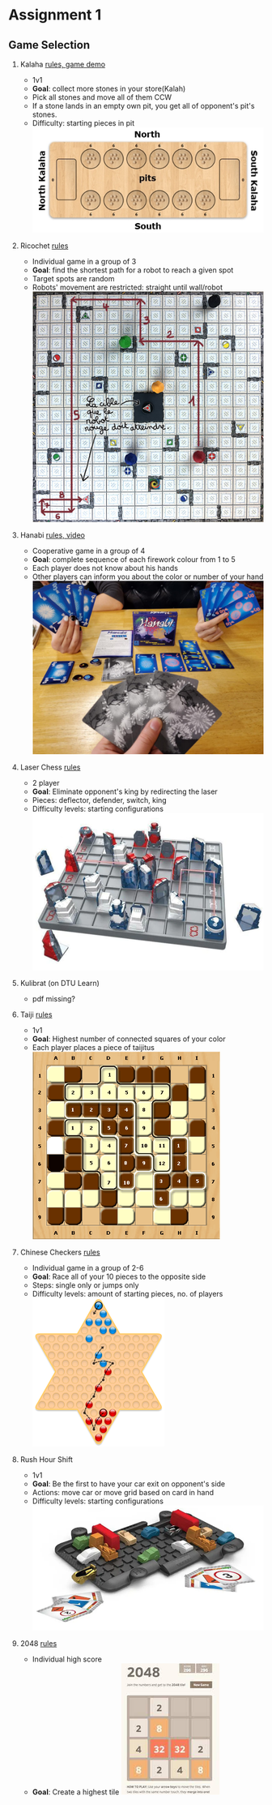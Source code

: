 # Assignment 1

## Game Selection

1. Kalaha [rules, game demo](http://kalaha.krus.dk/)
    - 1v1
    - **Goal**: collect more stones in your store(Kalah)
    - Pick all stones and move all of them CCW
    - If a stone lands in an empty own pit, you get all of opponent's pit's stones.
    - Difficulty: starting pieces in pit
![kalaha](kalaha.jpg)

2. Ricochet [rules](https://en.wikipedia.org/wiki/Ricochet_Robots)
    - Individual game in a group of 3
    - **Goal**: find the shortest path for a robot to reach a given spot
    - Target spots are random
    - Robots' movement are restricted: straight until wall/robot
![ricochet_robot](ricochet_robot.jpg)

3. Hanabi [rules, video](https://boardgamegeek.com/boardgame/98778/hanabi)
    - Cooperative game in a group of 4
    - **Goal**: complete sequence of each firework colour from 1 to 5
    - Each player does not know about his hands
    - Other players can inform you about the color or number of your hand
![hanabi](hanabi.jpg)

4. Laser Chess [rules](https://www.thinkfun.com/products/laser-chess/)
    - 2 player
    - **Goal**: Eliminate opponent's king by redirecting the laser
    - Pieces: deflector, defender, switch, king
    - Difficulty levels: starting configurations
![laser_chess](laser_chess.png)

5. Kulibrat (on DTU Learn)
    - pdf missing?

6. Taiji [rules](https://www.iggamecenter.com/en/rules/taiji)
    - 1v1
    - **Goal**: Highest number of connected squares of your color
    - Each player places a piece of taijitus
![taiji](taiji.png)

7. Chinese Checkers [rules](https://en.wikipedia.org/wiki/Chinese_checkers)
    - Individual game in a group of 2-6
    - **Goal**: Race all of your 10 pieces to the opposite side
    - Steps: single only or jumps only
    - Difficulty levels: amount of starting pieces, no. of players
![chinese_checkers](chinese_checkers.png)

8. Rush Hour Shift
    - 1v1
    - **Goal**: Be the first to have your car exit on opponent's side
    - Actions: move car or move grid based on card in hand
    - Difficulty levels: starting configurations
![rush_hour](rush_hour.png)

9. 2048 [rules](https://en.wikipedia.org/wiki/2048_(video_game))
    - Individual high score
    - **Goal**: Create a highest tile
![2048](2048.jpg)
